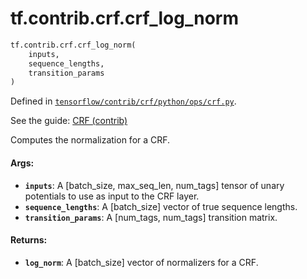 <div itemscope itemtype="http://developers.google.com/ReferenceObject">
<meta itemprop="name" content="tf.contrib.crf.crf_log_norm" />
</div>

# tf.contrib.crf.crf_log_norm

``` python
tf.contrib.crf.crf_log_norm(
    inputs,
    sequence_lengths,
    transition_params
)
```



Defined in [`tensorflow/contrib/crf/python/ops/crf.py`](https://www.tensorflow.org/code/tensorflow/contrib/crf/python/ops/crf.py).

See the guide: [CRF (contrib)](../../../../../api_guides/python/contrib.crf.md)

Computes the normalization for a CRF.

#### Args:

* <b>`inputs`</b>: A [batch_size, max_seq_len, num_tags] tensor of unary potentials
      to use as input to the CRF layer.
* <b>`sequence_lengths`</b>: A [batch_size] vector of true sequence lengths.
* <b>`transition_params`</b>: A [num_tags, num_tags] transition matrix.

#### Returns:

* <b>`log_norm`</b>: A [batch_size] vector of normalizers for a CRF.